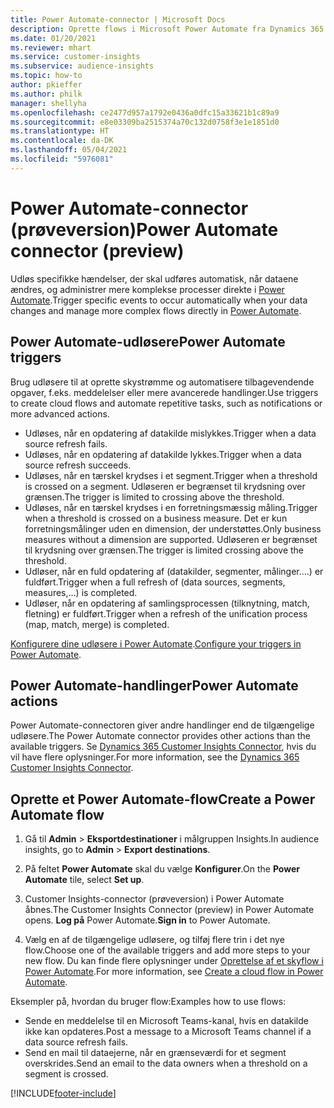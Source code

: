 ```yaml
---
title: Power Automate-connector | Microsoft Docs
description: Oprette flows i Microsoft Power Automate fra Dynamics 365 Customer Insights.
ms.date: 01/20/2021
ms.reviewer: mhart
ms.service: customer-insights
ms.subservice: audience-insights
ms.topic: how-to
author: pkieffer
ms.author: philk
manager: shellyha
ms.openlocfilehash: ce2477d957a1792e0436a0dfc15a33621b1c89a9
ms.sourcegitcommit: e8e03309ba2515374a70c132d0758f3e1e1851d0
ms.translationtype: HT
ms.contentlocale: da-DK
ms.lasthandoff: 05/04/2021
ms.locfileid: "5976081"
---
```

# <a name="power-automate-connector-preview"></a><span data-ttu-id="b94c1-103">Power Automate-connector (prøveversion)</span><span class="sxs-lookup"><span data-stu-id="b94c1-103">Power Automate connector (preview)</span></span>

<span data-ttu-id="b94c1-104">Udløs specifikke hændelser, der skal udføres automatisk, når dataene ændres, og administrer mere komplekse processer direkte i [Power Automate](https://flow.microsoft.com/).</span><span class="sxs-lookup"><span data-stu-id="b94c1-104">Trigger specific events to occur automatically when your data changes and manage more complex flows directly in [Power Automate](https://flow.microsoft.com/).</span></span>

## <a name="power-automate-triggers"></a><span data-ttu-id="b94c1-105">Power Automate-udløsere</span><span class="sxs-lookup"><span data-stu-id="b94c1-105">Power Automate triggers</span></span>

<span data-ttu-id="b94c1-106">Brug udløsere til at oprette skystrømme og automatisere tilbagevendende opgaver, f.eks. meddelelser eller mere avancerede handlinger.</span><span class="sxs-lookup"><span data-stu-id="b94c1-106">Use triggers to create cloud flows and automate repetitive tasks, such as notifications or more advanced actions.</span></span> 

- <span data-ttu-id="b94c1-107">Udløses, når en opdatering af datakilde mislykkes.</span><span class="sxs-lookup"><span data-stu-id="b94c1-107">Trigger when a data source refresh fails.</span></span> 
- <span data-ttu-id="b94c1-108">Udløses, når en opdatering af datakilde lykkes.</span><span class="sxs-lookup"><span data-stu-id="b94c1-108">Trigger when a data source refresh succeeds.</span></span>
- <span data-ttu-id="b94c1-109">Udløses, når en tærskel krydses i et segment.</span><span class="sxs-lookup"><span data-stu-id="b94c1-109">Trigger when a threshold is crossed on a segment.</span></span> <span data-ttu-id="b94c1-110">Udløseren er begrænset til krydsning over grænsen.</span><span class="sxs-lookup"><span data-stu-id="b94c1-110">The trigger is limited to crossing above the threshold.</span></span>
- <span data-ttu-id="b94c1-111">Udløses, når en tærskel krydses i en forretningsmæssig måling.</span><span class="sxs-lookup"><span data-stu-id="b94c1-111">Trigger when a threshold is crossed on a business measure.</span></span> <span data-ttu-id="b94c1-112">Det er kun forretningsmålinger uden en dimension, der understøttes.</span><span class="sxs-lookup"><span data-stu-id="b94c1-112">Only business measures without a dimension are supported.</span></span> <span data-ttu-id="b94c1-113">Udløseren er begrænset til krydsning over grænsen.</span><span class="sxs-lookup"><span data-stu-id="b94c1-113">The trigger is limited crossing above the threshold.</span></span>
- <span data-ttu-id="b94c1-114">Udløser, når en fuld opdatering af (datakilder, segmenter, målinger....) er fuldført.</span><span class="sxs-lookup"><span data-stu-id="b94c1-114">Trigger when a full refresh of (data sources, segments, measures,...) is completed.</span></span>
- <span data-ttu-id="b94c1-115">Udløser, når en opdatering af samlingsprocessen (tilknytning, match, fletning) er fuldført.</span><span class="sxs-lookup"><span data-stu-id="b94c1-115">Trigger when a refresh of the unification process (map, match, merge) is completed.</span></span>

<span data-ttu-id="b94c1-116">[Konfigurere dine udløsere i Power Automate](https://flow.microsoft.com/connectors/shared_customerinsights/dynamics-365-customer-insights-connector/).</span><span class="sxs-lookup"><span data-stu-id="b94c1-116">[Configure your triggers in Power Automate](https://flow.microsoft.com/connectors/shared_customerinsights/dynamics-365-customer-insights-connector/).</span></span>

## <a name="power-automate-actions"></a><span data-ttu-id="b94c1-117">Power Automate-handlinger</span><span class="sxs-lookup"><span data-stu-id="b94c1-117">Power Automate actions</span></span>
<span data-ttu-id="b94c1-118">Power Automate-connectoren giver andre handlinger end de tilgængelige udløsere.</span><span class="sxs-lookup"><span data-stu-id="b94c1-118">The Power Automate connector provides other actions than the available triggers.</span></span> <span data-ttu-id="b94c1-119">Se [Dynamics 365 Customer Insights Connector](/connectors/customerinsights/), hvis du vil have flere oplysninger.</span><span class="sxs-lookup"><span data-stu-id="b94c1-119">For more information, see the [Dynamics 365 Customer Insights Connector](/connectors/customerinsights/).</span></span>

## <a name="create-a-power-automate-flow"></a><span data-ttu-id="b94c1-120">Oprette et Power Automate-flow</span><span class="sxs-lookup"><span data-stu-id="b94c1-120">Create a Power Automate flow</span></span>

1. <span data-ttu-id="b94c1-121">Gå til **Admin** > **Eksportdestinationer** i målgruppen Insights.</span><span class="sxs-lookup"><span data-stu-id="b94c1-121">In audience insights, go to **Admin** > **Export destinations**.</span></span>

1. <span data-ttu-id="b94c1-122">På feltet **Power Automate** skal du vælge **Konfigurer**.</span><span class="sxs-lookup"><span data-stu-id="b94c1-122">On the **Power Automate** tile, select **Set up**.</span></span>

1. <span data-ttu-id="b94c1-123">Customer Insights-connector (prøveversion) i Power Automate åbnes.</span><span class="sxs-lookup"><span data-stu-id="b94c1-123">The Customer Insights Connector (preview) in Power Automate opens.</span></span> <span data-ttu-id="b94c1-124">**Log på** Power Automate.</span><span class="sxs-lookup"><span data-stu-id="b94c1-124">**Sign in** to Power Automate.</span></span>

1. <span data-ttu-id="b94c1-125">Vælg en af de tilgængelige udløsere, og tilføj flere trin i det nye flow.</span><span class="sxs-lookup"><span data-stu-id="b94c1-125">Choose one of the available triggers and add more steps to your new flow.</span></span> <span data-ttu-id="b94c1-126">Du kan finde flere oplysninger under [Oprettelse af et skyflow i Power Automate](/power-automate/get-started-logic-flow).</span><span class="sxs-lookup"><span data-stu-id="b94c1-126">For more information, see [Create a cloud flow in Power Automate](/power-automate/get-started-logic-flow).</span></span>

<span data-ttu-id="b94c1-127">Eksempler på, hvordan du bruger flow:</span><span class="sxs-lookup"><span data-stu-id="b94c1-127">Examples how to use flows:</span></span> 
- <span data-ttu-id="b94c1-128">Sende en meddelelse til en Microsoft Teams-kanal, hvis en datakilde ikke kan opdateres.</span><span class="sxs-lookup"><span data-stu-id="b94c1-128">Post a message to a Microsoft Teams channel if a data source refresh fails.</span></span> 
- <span data-ttu-id="b94c1-129">Send en mail til dataejerne, når en grænseværdi for et segment overskrides.</span><span class="sxs-lookup"><span data-stu-id="b94c1-129">Send an email to the data owners when a threshold on a segment is crossed.</span></span>



[!INCLUDE[footer-include](../includes/footer-banner.md)]
